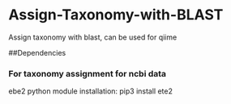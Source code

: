 # Assign-Taxonomy-with-BLAST
Assign taxonomy with blast, can be used for qiime


##Dependencies

### For taxonomy assignment for ncbi data
ebe2 python module
installation: pip3 install ete2
